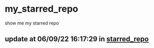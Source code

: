 # my_starred_repo
show me my starred repo

update at 06/09/22 16:17:29 in [starred_repo](./index.html)
---

